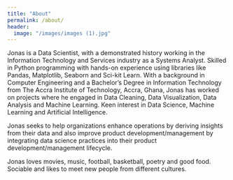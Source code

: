 ```yaml
---
title: "About"
permalink: /about/
header:
  image: "/images/images (1).jpg"
---
```


Jonas is a Data Scientist, with a demonstrated history working in the Information Technology and Services industry as a Systems Analyst. Skilled in Python programming with hands-on experience using libraries like Pandas, Matplotlib, Seaborn and Sci-kit Learn. With a background in Computer Engineering and a Bachelor’s Degree in Information Technology from The Accra Institute of Technology, Accra, Ghana, Jonas has worked on projects where he engaged in Data Cleaning, Data Visualization, Data Analysis and Machine Learning. Keen interest in Data Science, Machine Learning and Artificial Intelligence.

Jonas seeks to help organizations enhance operations by deriving insights from their data and also improve product development/management by integrating data science practices into their product development/management lifecycle.

Jonas loves movies, music, football, basketball, poetry and good food. Sociable and likes to meet new people from different cultures.
